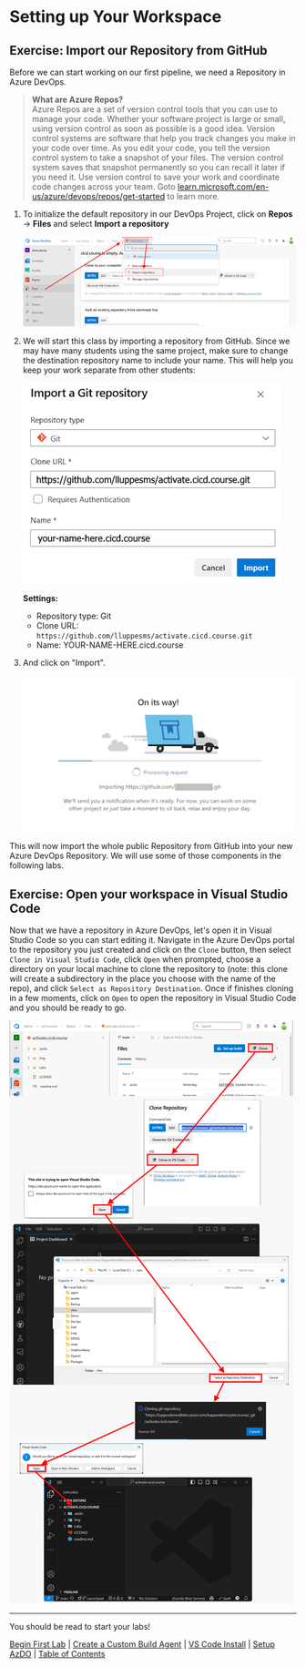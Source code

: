 # Setting up Your Workspace

## Exercise: Import our Repository from GitHub

Before we can start working on our first pipeline, we need a Repository in Azure DevOps.

> **What are Azure Repos?**  
> Azure Repos are a set of version control tools that you can use to manage your code. Whether your software project is large or small, using version control as soon as possible is a good idea.
> Version control systems are software that help you track changes you make in your code over time. As you edit your code, you tell the version control system to take a snapshot of your files. The version control system saves that snapshot permanently so you can recall it later if you need it. Use version control to save your work and coordinate code changes across your team.  Goto [learn.microsoft.com/en-us/azure/devops/repos/get-started](https://learn.microsoft.com/en-us/azure/devops/repos/get-started/what-is-repos) to learn more.

1. To initialize the default repository in our DevOps Project, click on **Repos** -> **Files** and select **Import a repository**

    ![Import Repository](img/010_import_repo.png)

1. We will start this class by importing a repository from GitHub. Since we may have many students using the same project, make sure to change the destination repository name to include your name.  This will help you keep your work separate from other students:

    ![Import a Git repository](img/020_import_a_git_repository.png)

    **Settings:**

    * Repository type: Git
    * Clone URL: `https://github.com/lluppesms/activate.cicd.course.git`
    * Name: YOUR-NAME-HERE.cicd.course

1. And click on "Import".

    ![Import Repository](img/030_import_repository.png)

This will now import the whole public Repository from GitHub into your new Azure DevOps Repository.  We will use some of those components in the following labs.

## Exercise: Open your workspace in Visual Studio Code

Now that we have a repository in Azure DevOps, let's open it in Visual Studio Code so you can start editing it.  Navigate in the Azure DevOps portal to the repository you just created and click on the `Clone` button, then select `Clone in Visual Studio Code`, click `Open` when prompted, choose a directory on your local machine to clone the repository to (note: this clone will create a subdirectory in the place you choose with the name of the repo), and click `Select as Repository Destination`. Once if finishes cloning in a few moments, click on `Open` to open the repository in Visual Studio Code and you should be ready to go.

![Clone Repository](img/OpenRepoInVSCode_01.png)

---

<!-- ------------------------------------------------------------------------------------------ -->

You should be read to start your labs!

[Begin First Lab](../yml/01_Starter/readme.md) | [Create a Custom Build Agent](../build-agents/desktop-runner/readme.md) | [VS Code Install](../setup/3-Visual-Studio-Code.md)  | [Setup AzDO](../setup/1-Create-Azdo-Project.md) | [Table of Contents](../../readme.md)
